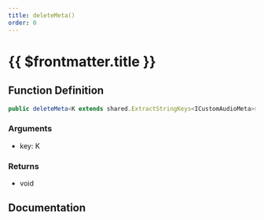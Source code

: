 ```yaml
---
title: deleteMeta()
order: 0
---
```


# {{ $frontmatter.title }}

<!--@include: ./deleteMeta_partial_header.md-->

## Function Definition

```ts
public deleteMeta<K extends shared.ExtractStringKeys<ICustomAudioMeta>>(key: K): void;
```

### Arguments

* key: K

### Returns

* void

## Documentation

<!--@include: ./deleteMeta_partial_footer.md-->
